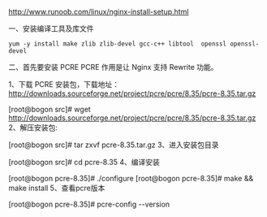 http://www.runoob.com/linux/nginx-install-setup.html

一、安装编译工具及库文件
```
yum -y install make zlib zlib-devel gcc-c++ libtool  openssl openssl-devel
```

二、首先要安装 PCRE
PCRE 作用是让 Nginx 支持 Rewrite 功能。

1、下载 PCRE 安装包，下载地址： http://downloads.sourceforge.net/project/pcre/pcre/8.35/pcre-8.35.tar.gz

[root@bogon src]# wget http://downloads.sourceforge.net/project/pcre/pcre/8.35/pcre-8.35.tar.gz
2、解压安装包:

[root@bogon src]# tar zxvf pcre-8.35.tar.gz
3、进入安装包目录

[root@bogon src]# cd pcre-8.35
4、编译安装

[root@bogon pcre-8.35]# ./configure
[root@bogon pcre-8.35]# make && make install
5、查看pcre版本

[root@bogon pcre-8.35]# pcre-config --version

